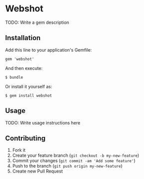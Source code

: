 # Webshot

TODO: Write a gem description

## Installation

Add this line to your application's Gemfile:

    gem 'webshot'

And then execute:

    $ bundle

Or install it yourself as:

    $ gem install webshot

## Usage

TODO: Write usage instructions here

## Contributing

1. Fork it
2. Create your feature branch (`git checkout -b my-new-feature`)
3. Commit your changes (`git commit -am 'Add some feature'`)
4. Push to the branch (`git push origin my-new-feature`)
5. Create new Pull Request
